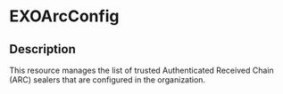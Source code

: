 
# EXOArcConfig

## Description

This resource manages the list of trusted Authenticated Received Chain (ARC) sealers that are configured in the organization.
